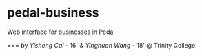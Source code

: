 # pedal-business
Web interface for businesses in Pedal

===
by *Yisheng Cai* - 16' & *Yinghuan Wang* - 18' @ Trinity College
